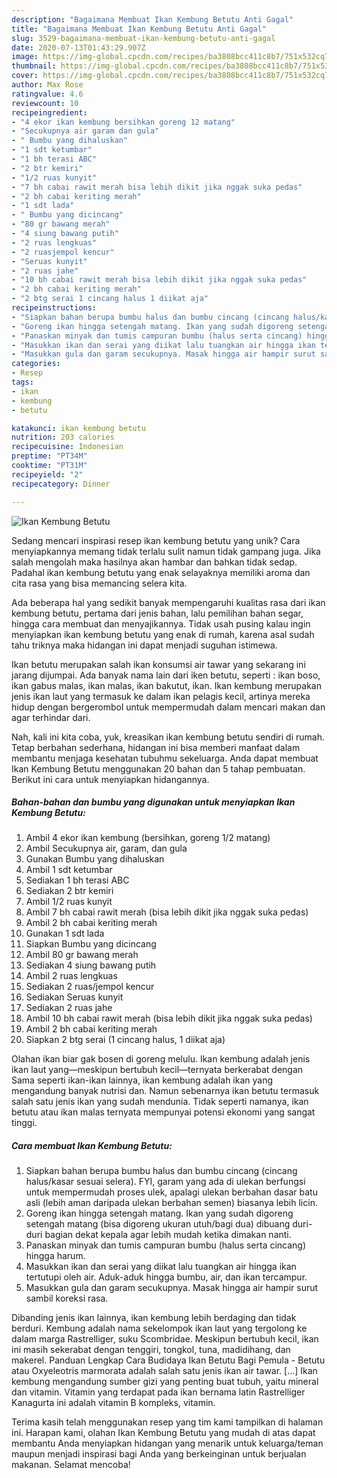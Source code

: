 ```yaml
---
description: "Bagaimana Membuat Ikan Kembung Betutu Anti Gagal"
title: "Bagaimana Membuat Ikan Kembung Betutu Anti Gagal"
slug: 3529-bagaimana-membuat-ikan-kembung-betutu-anti-gagal
date: 2020-07-13T01:43:29.907Z
image: https://img-global.cpcdn.com/recipes/ba3808bcc411c8b7/751x532cq70/ikan-kembung-betutu-foto-resep-utama.jpg
thumbnail: https://img-global.cpcdn.com/recipes/ba3808bcc411c8b7/751x532cq70/ikan-kembung-betutu-foto-resep-utama.jpg
cover: https://img-global.cpcdn.com/recipes/ba3808bcc411c8b7/751x532cq70/ikan-kembung-betutu-foto-resep-utama.jpg
author: Max Rose
ratingvalue: 4.6
reviewcount: 10
recipeingredient:
- "4 ekor ikan kembung bersihkan goreng 12 matang"
- "Secukupnya air garam dan gula"
- " Bumbu yang dihaluskan"
- "1 sdt ketumbar"
- "1 bh terasi ABC"
- "2 btr kemiri"
- "1/2 ruas kunyit"
- "7 bh cabai rawit merah bisa lebih dikit jika nggak suka pedas"
- "2 bh cabai keriting merah"
- "1 sdt lada"
- " Bumbu yang dicincang"
- "80 gr bawang merah"
- "4 siung bawang putih"
- "2 ruas lengkuas"
- "2 ruasjempol kencur"
- "Seruas kunyit"
- "2 ruas jahe"
- "10 bh cabai rawit merah bisa lebih dikit jika nggak suka pedas"
- "2 bh cabai keriting merah"
- "2 btg serai 1 cincang halus 1 diikat aja"
recipeinstructions:
- "Siapkan bahan berupa bumbu halus dan bumbu cincang (cincang halus/kasar sesuai selera). FYI, garam yang ada di ulekan berfungsi untuk mempermudah proses ulek, apalagi ulekan berbahan dasar batu asli (lebih aman daripada ulekan berbahan semen) biasanya lebih licin."
- "Goreng ikan hingga setengah matang. Ikan yang sudah digoreng setengah matang (bisa digoreng ukuran utuh/bagi dua) dibuang duri-duri bagian dekat kepala agar lebih mudah ketika dimakan nanti."
- "Panaskan minyak dan tumis campuran bumbu (halus serta cincang) hingga harum."
- "Masukkan ikan dan serai yang diikat lalu tuangkan air hingga ikan tertutupi oleh air. Aduk-aduk hingga bumbu, air, dan ikan tercampur."
- "Masukkan gula dan garam secukupnya. Masak hingga air hampir surut sambil koreksi rasa."
categories:
- Resep
tags:
- ikan
- kembung
- betutu

katakunci: ikan kembung betutu 
nutrition: 203 calories
recipecuisine: Indonesian
preptime: "PT34M"
cooktime: "PT31M"
recipeyield: "2"
recipecategory: Dinner

---
```



![Ikan Kembung Betutu](https://img-global.cpcdn.com/recipes/ba3808bcc411c8b7/751x532cq70/ikan-kembung-betutu-foto-resep-utama.jpg)

Sedang mencari inspirasi resep ikan kembung betutu yang unik? Cara menyiapkannya memang tidak terlalu sulit namun tidak gampang juga. Jika salah mengolah maka hasilnya akan hambar dan bahkan tidak sedap. Padahal ikan kembung betutu yang enak selayaknya memiliki aroma dan cita rasa yang bisa memancing selera kita.

Ada beberapa hal yang sedikit banyak mempengaruhi kualitas rasa dari ikan kembung betutu, pertama dari jenis bahan, lalu pemilihan bahan segar, hingga cara membuat dan menyajikannya. Tidak usah pusing kalau ingin menyiapkan ikan kembung betutu yang enak di rumah, karena asal sudah tahu triknya maka hidangan ini dapat menjadi suguhan istimewa.

Ikan betutu merupakan salah ikan konsumsi air tawar yang sekarang ini jarang dijumpai. Ada banyak nama lain dari iken betutu, seperti : ikan boso, ikan gabus malas, ikan malas, ikan bakutut, ikan. Ikan kembung merupakan jenis ikan laut yang termasuk ke dalam ikan pelagis kecil, artinya mereka hidup dengan bergerombol untuk mempermudah dalam mencari makan dan agar terhindar dari.


Nah, kali ini kita coba, yuk, kreasikan ikan kembung betutu sendiri di rumah. Tetap berbahan sederhana, hidangan ini bisa memberi manfaat dalam membantu menjaga kesehatan tubuhmu sekeluarga. Anda dapat membuat Ikan Kembung Betutu menggunakan 20 bahan dan 5 tahap pembuatan. Berikut ini cara untuk menyiapkan hidangannya.

<!--inarticleads1-->

##### Bahan-bahan dan bumbu yang digunakan untuk menyiapkan Ikan Kembung Betutu:

1. Ambil 4 ekor ikan kembung (bersihkan, goreng 1/2 matang)
1. Ambil Secukupnya air, garam, dan gula
1. Gunakan  Bumbu yang dihaluskan
1. Ambil 1 sdt ketumbar
1. Sediakan 1 bh terasi ABC
1. Sediakan 2 btr kemiri
1. Ambil 1/2 ruas kunyit
1. Ambil 7 bh cabai rawit merah (bisa lebih dikit jika nggak suka pedas)
1. Ambil 2 bh cabai keriting merah
1. Gunakan 1 sdt lada
1. Siapkan  Bumbu yang dicincang
1. Ambil 80 gr bawang merah
1. Sediakan 4 siung bawang putih
1. Ambil 2 ruas lengkuas
1. Sediakan 2 ruas/jempol kencur
1. Sediakan Seruas kunyit
1. Sediakan 2 ruas jahe
1. Ambil 10 bh cabai rawit merah (bisa lebih dikit jika nggak suka pedas)
1. Ambil 2 bh cabai keriting merah
1. Siapkan 2 btg serai (1 cincang halus, 1 diikat aja)


Olahan ikan biar gak bosen di goreng melulu. Ikan kembung adalah jenis ikan laut yang—meskipun bertubuh kecil—ternyata berkerabat dengan Sama seperti ikan-ikan lainnya, ikan kembung adalah ikan yang mengandung banyak nutrisi dan. Namun sebenarnya ikan betutu termasuk salah satu jenis ikan yang sudah mendunia. Tidak seperti namanya, ikan betutu atau ikan malas ternyata mempunyai potensi ekonomi yang sangat tinggi. 

<!--inarticleads2-->

##### Cara membuat Ikan Kembung Betutu:

1. Siapkan bahan berupa bumbu halus dan bumbu cincang (cincang halus/kasar sesuai selera). FYI, garam yang ada di ulekan berfungsi untuk mempermudah proses ulek, apalagi ulekan berbahan dasar batu asli (lebih aman daripada ulekan berbahan semen) biasanya lebih licin.
1. Goreng ikan hingga setengah matang. Ikan yang sudah digoreng setengah matang (bisa digoreng ukuran utuh/bagi dua) dibuang duri-duri bagian dekat kepala agar lebih mudah ketika dimakan nanti.
1. Panaskan minyak dan tumis campuran bumbu (halus serta cincang) hingga harum.
1. Masukkan ikan dan serai yang diikat lalu tuangkan air hingga ikan tertutupi oleh air. Aduk-aduk hingga bumbu, air, dan ikan tercampur.
1. Masukkan gula dan garam secukupnya. Masak hingga air hampir surut sambil koreksi rasa.


Dibanding jenis ikan lainnya, ikan kembung lebih berdaging dan tidak berduri. Kembung adalah nama sekelompok ikan laut yang tergolong ke dalam marga Rastrelliger, suku Scombridae. Meskipun bertubuh kecil, ikan ini masih sekerabat dengan tenggiri, tongkol, tuna, madidihang, dan makerel. Panduan Lengkap Cara Budidaya Ikan Betutu Bagi Pemula - Betutu atau Oxyeleotris marmorata adalah salah satu jenis ikan air tawar. […] Ikan kembung mengandung sumber gizi yang penting buat tubuh, yaitu mineral dan vitamin. Vitamin yang terdapat pada ikan bernama latin Rastrelliger Kanagurta ini adalah vitamin B kompleks, vitamin. 

Terima kasih telah menggunakan resep yang tim kami tampilkan di halaman ini. Harapan kami, olahan Ikan Kembung Betutu yang mudah di atas dapat membantu Anda menyiapkan hidangan yang menarik untuk keluarga/teman maupun menjadi inspirasi bagi Anda yang berkeinginan untuk berjualan makanan. Selamat mencoba!
